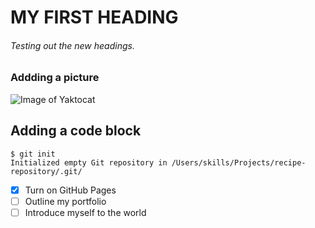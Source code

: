 # MY FIRST HEADING
###### Testing out the new headings.
### Addding a picture
![Image of Yaktocat](https://octodex.github.com/images/yaktocat.png)
## Adding a code block
```
$ git init
Initialized empty Git repository in /Users/skills/Projects/recipe-repository/.git/
```
- [x] Turn on GitHub Pages
- [ ] Outline my portfolio
- [ ] Introduce myself to the world